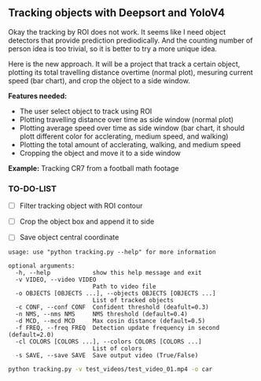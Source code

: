 ## Tracking objects with Deepsort and YoloV4

Okay the tracking by ROI does not work. It seems like I need object detectors that provide prediction prediodically. And the counting number of person idea is too trivial, so it is better to try a more unique idea. 

Here is the new approach. It will be a project that track a certain object, plotting its total travelling distance overtime (normal plot), mesuring current speed (bar chart), and crop the object to a side window. 

**Features needed:**
  - The user select object to track using ROI
  - Plotting travelling distance over time as side window (normal plot)
  - Plotting average speed over time as side window (bar chart, it should plott different color for acclerating, medium speed, and walking)
  - Plotting the total amount of acclerating, walking, and medium speed
  - Cropping the object and move it to a side window

**Example:** Tracking CR7 from a football math footage

### TO-DO-LIST
  - [ ] Filter tracking object with ROI contour
  - [ ] Crop the object box and append it to side
  - [ ] Save object central coordinate


```consolec
usage: use "python tracking.py --help" for more information

optional arguments:
  -h, --help            show this help message and exit
  -v VIDEO, --video VIDEO
                        Path to video file
  -o OBJECTS [OBJECTS ...], --objects OBJECTS [OBJECTS ...]
                        List of tracked objects
  -c CONF, --conf CONF  Confident threshold (deafult=0.3)
  -n NMS, --nms NMS     NMS threshold (default=0.4)
  -d MCD, --mcd MCD     Max cosin distance (default=0.5)
  -f FREQ, --freq FREQ  Detection update frequency in second (default=2.0)
  -cl COLORS [COLORS ...], --colors COLORS [COLORS ...]
                        List of colors
  -s SAVE, --save SAVE  Save output video (True/False)
```

```bash
python tracking.py -v test_videos/test_video_01.mp4 -o car
```